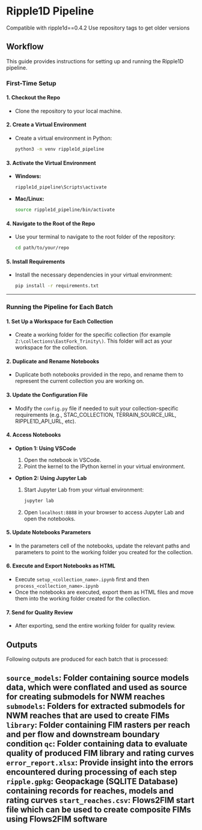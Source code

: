 # Ripple1D Pipeline

Compatible with ripple1d==0.4.2
Use repository tags to get older versions

## Workflow

This guide provides instructions for setting up and running the Ripple1D pipeline.

### **First-Time Setup**

#### 1. **Checkout the Repo**
   - Clone the repository to your local machine.

#### 2. **Create a Virtual Environment**
   - Create a virtual environment in Python:
     ```bash
     python3 -m venv ripple1d_pipeline
     ```

#### 3. **Activate the Virtual Environment**
   - **Windows:**
     ```bash
     ripple1d_pipeline\Scripts\activate
     ```
   - **Mac/Linux:**
     ```bash
     source ripple1d_pipeline/bin/activate
     ```

#### 4. **Navigate to the Root of the Repo**
   - Use your terminal to navigate to the root folder of the repository:
     ```bash
     cd path/to/your/repo
     ```

#### 5. **Install Requirements**
   - Install the necessary dependencies in your virtual environment:
     ```bash
     pip install -r requirements.txt
     ```

---

### **Running the Pipeline for Each Batch**

#### 1. **Set Up a Workspace for Each Collection**
   - Create a working folder for the specific collection (for example `Z:\collections\EastFork_Trinity\)`. This folder will act as your workspace for the collection.

#### 2. **Duplicate and Rename Notebooks**
   - Duplicate both notebooks provided in the repo, and rename them to represent the current collection you are working on.

#### 3. **Update the Configuration File**
   - Modify the `config.py` file if needed to suit your collection-specific requirements (e.g., STAC_COLLECTION, TERRAIN_SOURCE_URL, RIPPLE1D_API_URL, etc).

#### 4. **Access Notebooks**
   - **Option 1: Using VSCode**
     1. Open the notebook in VSCode.
     2. Point the kernel to the IPython kernel in your virtual environment.

   - **Option 2: Using Jupyter Lab**
     1. Start Jupyter Lab from your virtual environment:
        ```bash
        jupyter lab
        ```
     2. Open `localhost:8888` in your browser to access Jupyter Lab and open the notebooks.

#### 5. **Update Notebooks Parameters**
   - In the parameters cell of the notebooks, update the relevant paths and parameters to point to the working folder you created for the collection.

#### 6. **Execute and Export Notebooks as HTML**
   - Execute `setup_<collection_name>.ipynb` first and then `process_<collection_name>.ipynb`
   - Once the notebooks are executed, export them as HTML files and move them into the working folder created for the collection.

#### 7. **Send for Quality Review**
   - After exporting, send the entire working folder for quality review.

## Outputs
Following outputs are produced for each batch that is processed:

`source_models`: Folder containing source models data, which were conflated and used as source for creating submodels for NWM reaches
`submodels`: Folders for extracted submodels for NWM reaches that are used to create FIMs
`library`: Folder containing FIM rasters per reach and per flow and downstream boundary condition
`qc`: Folder containing data to evaluate quality of produced FIM library and rating curves
`error_report.xlsx`: Provide insight into the errors encountered during processing of each step
`ripple.gpkg`: Geopackage (SQLITE Database) containing records for reaches, models and rating curves
`start_reaches.csv`: Flows2FIM start file which can be used to create composite FIMs using Flows2FIM software
---